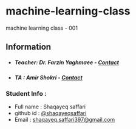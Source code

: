 # machine-learning-class
machine learning class - 001

## Information
* ##### Teacher: Dr. Farzin Yaghmaee - [Contact](mailto:f_yaghmaee@semnan.ac.ir)
* ##### TA : Amir Shokri - [Contact](mailto:amirshokri@semnan.ac.ir)

### Student Info :
* Full name : Shaqayeq saffari
* github id : [@shaqayeqsaffari](https://github.com/shaqayeqsaffari)
* Email : shaqayeq.saffari397@gmail.com
